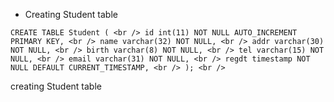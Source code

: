 * Creating Student table

`CREATE TABLE Student ( <br />
  id int(11) NOT NULL AUTO_INCREMENT PRIMARY KEY, <br />
  name varchar(32) NOT NULL, <br />
  addr varchar(30) NOT NULL, <br />
  birth varchar(8) NOT NULL, <br />
  tel varchar(15) NOT NULL, <br />
  email varchar(31) NOT NULL, <br />
  regdt timestamp NOT NULL DEFAULT CURRENT_TIMESTAMP, <br />
); <br /> `

 creating Student table


